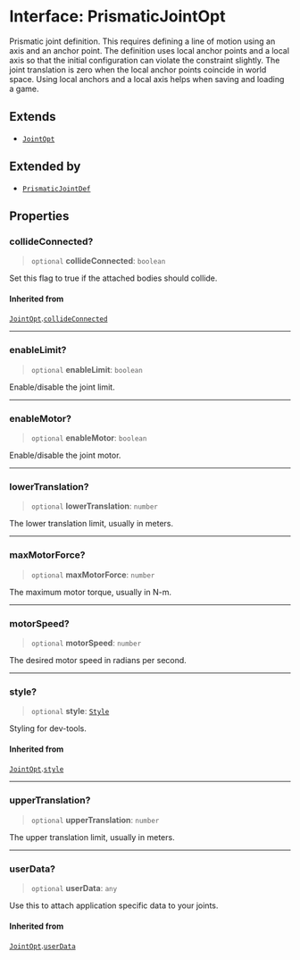 # Interface: PrismaticJointOpt

Prismatic joint definition. This requires defining a line of motion using an
axis and an anchor point. The definition uses local anchor points and a local
axis so that the initial configuration can violate the constraint slightly.
The joint translation is zero when the local anchor points coincide in world
space. Using local anchors and a local axis helps when saving and loading a
game.

## Extends

- [`JointOpt`](JointOpt)

## Extended by

- [`PrismaticJointDef`](PrismaticJointDef)

## Properties

### collideConnected?

> `optional` **collideConnected**: `boolean`

Set this flag to true if the attached bodies
should collide.

#### Inherited from

[`JointOpt`](JointOpt).[`collideConnected`](JointOpt#collideconnected)

***

### enableLimit?

> `optional` **enableLimit**: `boolean`

Enable/disable the joint limit.

***

### enableMotor?

> `optional` **enableMotor**: `boolean`

Enable/disable the joint motor.

***

### lowerTranslation?

> `optional` **lowerTranslation**: `number`

The lower translation limit, usually in meters.

***

### maxMotorForce?

> `optional` **maxMotorForce**: `number`

The maximum motor torque, usually in N-m.

***

### motorSpeed?

> `optional` **motorSpeed**: `number`

The desired motor speed in radians per second.

***

### style?

> `optional` **style**: [`Style`](Style)

Styling for dev-tools.

#### Inherited from

[`JointOpt`](JointOpt).[`style`](JointOpt#style)

***

### upperTranslation?

> `optional` **upperTranslation**: `number`

The upper translation limit, usually in meters.

***

### userData?

> `optional` **userData**: `any`

Use this to attach application specific data to your joints.

#### Inherited from

[`JointOpt`](JointOpt).[`userData`](JointOpt#userdata)
